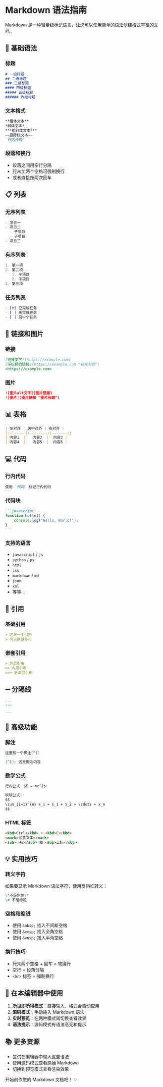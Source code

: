 # Markdown 语法指南

Markdown 是一种轻量级标记语言，让您可以使用简单的语法创建格式丰富的文档。

## 📝 基础语法

### 标题
```markdown
# 一级标题
## 二级标题
### 三级标题
#### 四级标题
##### 五级标题
###### 六级标题
```

### 文本格式
```markdown
**粗体文本**
*斜体文本*
***粗斜体文本***
~~删除线文本~~
`行内代码`
```

### 段落和换行
- 段落之间用空行分隔
- 行末加两个空格可强制换行
- 或者直接按两次回车

## 📋 列表

### 无序列表
```markdown
- 项目一
- 项目二
  - 子项目
  - 子项目
- 项目三
```

### 有序列表
```markdown
1. 第一项
2. 第二项
   1. 子项目
   2. 子项目
3. 第三项
```

### 任务列表
```markdown
- [x] 已完成任务
- [ ] 未完成任务
- [ ] 另一个任务
```

## 🔗 链接和图片

### 链接
```markdown
[链接文字](https://example.com)
[带标题的链接](https://example.com "链接标题")
<https://example.com>
```

### 图片
```markdown
![图片alt文字](图片链接)
![图片](图片链接 "图片标题")
```

## 📊 表格

```markdown
| 左对齐 | 居中对齐 | 右对齐 |
|:-------|:--------:|-------:|
| 内容1  |   内容2  |  内容3 |
| 内容4  |   内容5  |  内容6 |
```

## 💻 代码

### 行内代码
```markdown
使用 `代码` 标记行内代码
```

### 代码块
````markdown
```javascript
function hello() {
    console.log("Hello, World!");
}
```
````

### 支持的语言
- `javascript` / `js`
- `python` / `py`
- `html`
- `css`
- `markdown` / `md`
- `json`
- `xml`
- 等等...

## 📖 引用

### 基础引用
```markdown
> 这是一个引用
> 可以跨越多行
```

### 嵌套引用
```markdown
> 外层引用
>> 内层引用
>>> 更深层引用
```

## ➖ 分隔线

```markdown
---
***
___
```

## 🔧 高级功能

### 脚注
```markdown
这里有一个脚注[^1]

[^1]: 这是脚注内容
```

### 数学公式
```markdown
行内公式：$E = mc^2$

块级公式：
$$
\sum_{i=1}^{n} x_i = x_1 + x_2 + \cdots + x_n
$$
```

### HTML 标签
```markdown
<kbd>Ctrl</kbd> + <kbd>C</kbd>
<mark>高亮文本</mark>
<sub>下标</sub> 和 <sup>上标</sup>
```

## 💡 实用技巧

### 转义字符
如果要显示 Markdown 语法字符，使用反斜杠转义：
```markdown
\*不是斜体\*
\# 不是标题
```

### 空格和缩进
- 使用 `&nbsp;` 插入不间断空格
- 使用 `&emsp;` 插入全角空格
- 使用 `&ensp;` 插入半角空格

### 换行技巧
- 行末两个空格 + 回车 = 软换行
- 空行 = 段落分隔
- `<br>` 标签 = 强制换行

## 🎯 在本编辑器中使用

1. **所见即所得模式**：直接输入，格式会自动应用
2. **源码模式**：手动输入 Markdown 语法
3. **实时预览**：在两种模式间切换查看效果
4. **语法提示**：源码模式有语法高亮和提示

## 📚 更多资源

- 尝试在编辑器中输入这些语法
- 使用源码模式查看原始 Markdown
- 切换到预览模式查看渲染效果

开始创作您的 Markdown 文档吧！ ✨ 